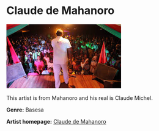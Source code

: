 # Claude de Mahanoro

![Claude de Mahanoro](claude-de-mahanoro.JPG)

This artist is from Mahanoro and his real is Claude Michel.

**Genre:** Basesa

**Artist homepage:** [Claude de Mahanoro](https://gasy.net/fr/video/clip/189585/claude-michel-festival-zompogna-2017-mahanoro-zanako.html)
